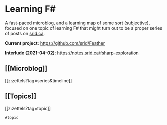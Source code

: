 # Learning F#

A fast-paced microblog, and a learning map of some sort (subjective), focused on one topic of learning F# that might turn out to be a proper series of posts on [srid.ca](https://www.srid.ca).

**Current project:** https://github.com/srid/Feather

**Interlude (2021-04-02)**: https://notes.srid.ca/fsharp-exploration

## [[Microblog]]
[[z:zettels?tag=series&timeline]]

## [[Topics]]
[[z:zettels?tag=topic]]

```query
#topic 
```

